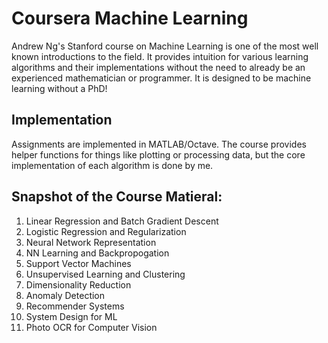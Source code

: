 # Coursera Machine Learning

Andrew Ng's Stanford course on Machine Learning is one of the most well known introductions to the field. It provides intuition for various learning algorithms and their implementations without the need to already be an experienced mathematician or programmer. It is designed to be machine learning without a PhD!

## Implementation
Assignments are implemented in MATLAB/Octave.  The course provides helper functions for things like plotting or processing data, but the core implementation of each algorithm is done by me.

## Snapshot of the Course Matieral:
1. Linear Regression and Batch Gradient Descent
2. Logistic Regression and Regularization
3. Neural Network Representation
4. NN Learning and Backpropogation
5. Support Vector Machines
6. Unsupervised Learning and Clustering
7. Dimensionality Reduction
8. Anomaly Detection
9. Recommender Systems
10. System Design for ML
11. Photo OCR for Computer Vision
